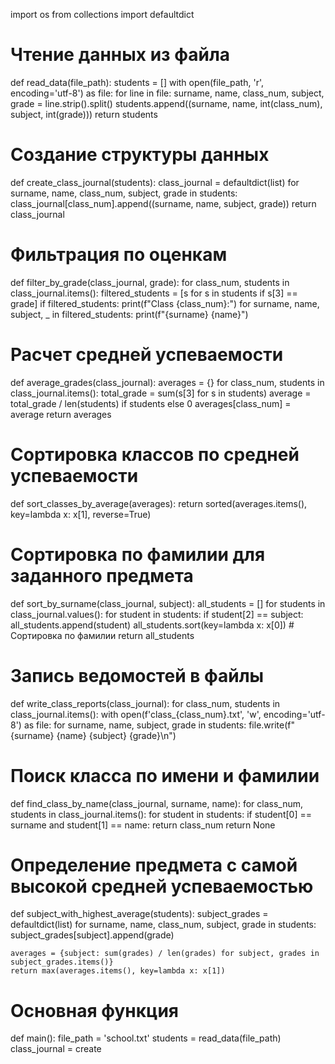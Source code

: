 import os
from collections import defaultdict

# Чтение данных из файла
def read_data(file_path):
    students = []
    with open(file_path, 'r', encoding='utf-8') as file:
        for line in file:
            surname, name, class_num, subject, grade = line.strip().split()
            students.append((surname, name, int(class_num), subject, int(grade)))
    return students

# Создание структуры данных
def create_class_journal(students):
    class_journal = defaultdict(list)
    for surname, name, class_num, subject, grade in students:
        class_journal[class_num].append((surname, name, subject, grade))
    return class_journal

# Фильтрация по оценкам
def filter_by_grade(class_journal, grade):
    for class_num, students in class_journal.items():
        filtered_students = [s for s in students if s[3] == grade]
        if filtered_students:
            print(f"Class {class_num}:")
            for surname, name, subject, _ in filtered_students:
                print(f"{surname} {name}")

# Расчет средней успеваемости
def average_grades(class_journal):
    averages = {}
    for class_num, students in class_journal.items():
        total_grade = sum(s[3] for s in students)
        average = total_grade / len(students) if students else 0
        averages[class_num] = average
    return averages

# Сортировка классов по средней успеваемости
def sort_classes_by_average(averages):
    return sorted(averages.items(), key=lambda x: x[1], reverse=True)

# Сортировка по фамилии для заданного предмета
def sort_by_surname(class_journal, subject):
    all_students = []
    for students in class_journal.values():
        for student in students:
            if student[2] == subject:
                all_students.append(student)
    all_students.sort(key=lambda x: x[0])  # Сортировка по фамилии
    return all_students

# Запись ведомостей в файлы
def write_class_reports(class_journal):
    for class_num, students in class_journal.items():
        with open(f'class_{class_num}.txt', 'w', encoding='utf-8') as file:
            for surname, name, subject, grade in students:
                file.write(f"{surname} {name} {subject} {grade}\n")

# Поиск класса по имени и фамилии
def find_class_by_name(class_journal, surname, name):
    for class_num, students in class_journal.items():
        for student in students:
            if student[0] == surname and student[1] == name:
                return class_num
    return None

# Определение предмета с самой высокой средней успеваемостью
def subject_with_highest_average(students):
    subject_grades = defaultdict(list)
    for surname, name, class_num, subject, grade in students:
        subject_grades[subject].append(grade)
    
    averages = {subject: sum(grades) / len(grades) for subject, grades in subject_grades.items()}
    return max(averages.items(), key=lambda x: x[1])

# Основная функция
def main():
    file_path = 'school.txt'
    students = read_data(file_path)
    class_journal = create
